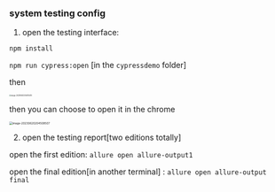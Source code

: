 ### system testing config

1. open the testing interface:

`npm install`

`npm run cypress:open` [in the `cypressdemo` folder]

then 

<img src="/Users/lemon./Library/Application Support/typora-user-images/image-20230620204415410.png" alt="image-20230620204415410" style="zoom: 20%;" />

then you can choose to open it in the chrome

<img src="/Users/lemon./Library/Application Support/typora-user-images/image-20230620204508507.png" alt="image-20230620204508507" style="zoom:35%;" />

2. open the testing report[two editions totally]

open the first edition: `allure open allure-output1`

open the final edition[in another terminal] : `allure open allure-output final`